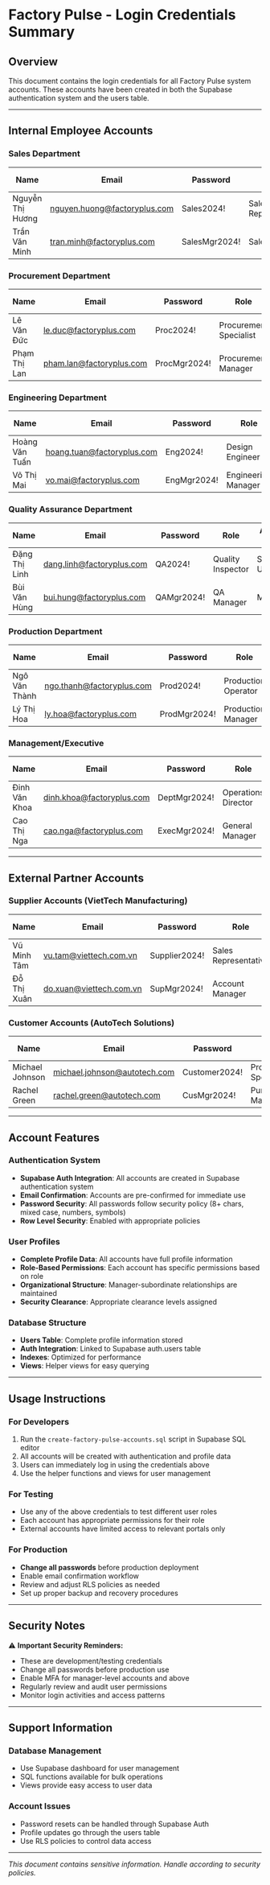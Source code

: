 # Factory Pulse - Login Credentials Summary

## Overview
This document contains the login credentials for all Factory Pulse system accounts. These accounts have been created in both the Supabase authentication system and the users table.

---

## Internal Employee Accounts

### Sales Department
| Name             | Email                        | Password      | Role                 | Access Level  |
| ---------------- | ---------------------------- | ------------- | -------------------- | ------------- |
| Nguyễn Thị Hương | nguyen.huong@factoryplus.com | Sales2024!    | Sales Representative | Standard User |
| Trần Văn Minh    | tran.minh@factoryplus.com    | SalesMgr2024! | Sales Manager        | Manager       |

### Procurement Department
| Name         | Email                    | Password     | Role                   | Access Level  |
| ------------ | ------------------------ | ------------ | ---------------------- | ------------- |
| Lê Văn Đức   | le.duc@factoryplus.com   | Proc2024!    | Procurement Specialist | Standard User |
| Phạm Thị Lan | pham.lan@factoryplus.com | ProcMgr2024! | Procurement Manager    | Manager       |

### Engineering Department
| Name           | Email                      | Password    | Role                | Access Level  |
| -------------- | -------------------------- | ----------- | ------------------- | ------------- |
| Hoàng Văn Tuấn | hoang.tuan@factoryplus.com | Eng2024!    | Design Engineer     | Standard User |
| Võ Thị Mai     | vo.mai@factoryplus.com     | EngMgr2024! | Engineering Manager | Manager       |

### Quality Assurance Department
| Name          | Email                     | Password   | Role              | Access Level  |
| ------------- | ------------------------- | ---------- | ----------------- | ------------- |
| Đặng Thị Linh | dang.linh@factoryplus.com | QA2024!    | Quality Inspector | Standard User |
| Bùi Văn Hùng  | bui.hung@factoryplus.com  | QAMgr2024! | QA Manager        | Manager       |

### Production Department
| Name          | Email                     | Password     | Role                | Access Level  |
| ------------- | ------------------------- | ------------ | ------------------- | ------------- |
| Ngô Văn Thành | ngo.thanh@factoryplus.com | Prod2024!    | Production Operator | Standard User |
| Lý Thị Hoa    | ly.hoa@factoryplus.com    | ProdMgr2024! | Production Manager  | Manager       |

### Management/Executive
| Name          | Email                     | Password     | Role                | Access Level |
| ------------- | ------------------------- | ------------ | ------------------- | ------------ |
| Đinh Văn Khoa | dinh.khoa@factoryplus.com | DeptMgr2024! | Operations Director | Director     |
| Cao Thị Nga   | cao.nga@factoryplus.com   | ExecMgr2024! | General Manager     | Executive    |

---

## External Partner Accounts

### Supplier Accounts (VietTech Manufacturing)
| Name        | Email                   | Password      | Role                 | Access Level     |
| ----------- | ----------------------- | ------------- | -------------------- | ---------------- |
| Vũ Minh Tâm | vu.tam@viettech.com.vn  | Supplier2024! | Sales Representative | External User    |
| Đỗ Thị Xuân | do.xuan@viettech.com.vn | SupMgr2024!   | Account Manager      | External Manager |

### Customer Accounts (AutoTech Solutions)
| Name            | Email                        | Password      | Role                   | Access Level     |
| --------------- | ---------------------------- | ------------- | ---------------------- | ---------------- |
| Michael Johnson | michael.johnson@autotech.com | Customer2024! | Procurement Specialist | External User    |
| Rachel Green    | rachel.green@autotech.com    | CusMgr2024!   | Purchasing Manager     | External Manager |

---

## Account Features

### Authentication System
- **Supabase Auth Integration**: All accounts are created in Supabase authentication system
- **Email Confirmation**: Accounts are pre-confirmed for immediate use
- **Password Security**: All passwords follow security policy (8+ chars, mixed case, numbers, symbols)
- **Row Level Security**: Enabled with appropriate policies

### User Profiles
- **Complete Profile Data**: All accounts have full profile information
- **Role-Based Permissions**: Each account has specific permissions based on role
- **Organizational Structure**: Manager-subordinate relationships are maintained
- **Security Clearance**: Appropriate clearance levels assigned

### Database Structure
- **Users Table**: Complete profile information stored
- **Auth Integration**: Linked to Supabase auth.users table
- **Indexes**: Optimized for performance
- **Views**: Helper views for easy querying

---

## Usage Instructions

### For Developers
1. Run the `create-factory-pulse-accounts.sql` script in Supabase SQL editor
2. All accounts will be created with authentication and profile data
3. Users can immediately log in using the credentials above
4. Use the helper functions and views for user management

### For Testing
- Use any of the above credentials to test different user roles
- Each account has appropriate permissions for their role
- External accounts have limited access to relevant portals only

### For Production
- **Change all passwords** before production deployment
- Enable email confirmation workflow
- Review and adjust RLS policies as needed
- Set up proper backup and recovery procedures

---

## Security Notes

⚠️ **Important Security Reminders:**
- These are development/testing credentials
- Change all passwords before production use
- Enable MFA for manager-level accounts and above
- Regularly review and audit user permissions
- Monitor login activities and access patterns

---

## Support Information

### Database Management
- Use Supabase dashboard for user management
- SQL functions available for bulk operations
- Views provide easy access to user data

### Account Issues
- Password resets can be handled through Supabase Auth
- Profile updates go through the users table
- Use RLS policies to control data access

---

*This document contains sensitive information. Handle according to security policies.*